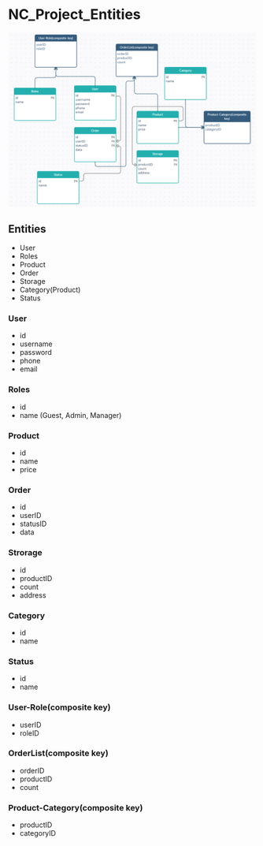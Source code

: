 # NC_Project_Entities

![Entyties](https://github.com/Aliluev/NC_Project/blob/main/Entities2.png)

## Entities
* User
* Roles
* Product
* Order
* Storage
* Category(Product)
* Status

### User
* id
* username
* password
* phone
* email

### Roles
* id
* name (Guest, Admin, Manager)

### Product 
* id
* name
* price

### Order
* id
* userID
* statusID
* data

### Strorage
* id
* productID
* count
* address

### Category
* id
* name 

### Status
* id
* name

### User-Role(composite key)
* userID
* roleID

### OrderList(composite key)
* orderID
* productID
* count

### Product-Category(composite key)
* productID
* categoryID


